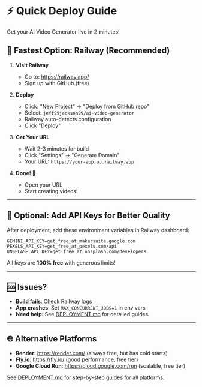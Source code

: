 # ⚡ Quick Deploy Guide

Get your AI Video Generator live in 2 minutes!

## 🎯 Fastest Option: Railway (Recommended)

1. **Visit Railway**
   - Go to: https://railway.app/
   - Sign up with GitHub (free)

2. **Deploy**
   - Click: "New Project" → "Deploy from GitHub repo"
   - Select: `jeff99jackson99/ai-video-generator`
   - Railway auto-detects configuration
   - Click "Deploy"

3. **Get Your URL**
   - Wait 2-3 minutes for build
   - Click "Settings" → "Generate Domain"
   - Your URL: `https://your-app.up.railway.app`

4. **Done! 🎉**
   - Open your URL
   - Start creating videos!

---

## 📝 Optional: Add API Keys for Better Quality

After deployment, add these environment variables in Railway dashboard:

```
GEMINI_API_KEY=get_free_at_makersuite.google.com
PEXELS_API_KEY=get_free_at_pexels.com/api
UNSPLASH_API_KEY=get_free_at_unsplash.com/developers
```

All keys are **100% free** with generous limits!

---

## 🆘 Issues?

- **Build fails**: Check Railway logs
- **App crashes**: Set `MAX_CONCURRENT_JOBS=1` in env vars
- **Need help**: See [DEPLOYMENT.md](DEPLOYMENT.md) for detailed guides

---

## 🌐 Alternative Platforms

- **Render**: https://render.com/ (always free, but has cold starts)
- **Fly.io**: https://fly.io/ (good performance, free tier)
- **Google Cloud Run**: https://cloud.google.com/run (scalable, free tier)

See [DEPLOYMENT.md](DEPLOYMENT.md) for step-by-step guides for all platforms.

